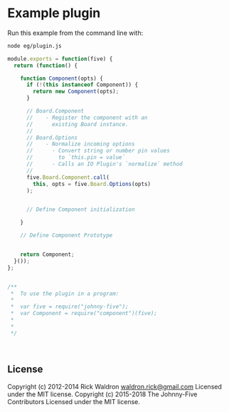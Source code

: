 <!--remove-start-->

# Example plugin

<!--remove-end-->








Run this example from the command line with:
```bash
node eg/plugin.js
```


```javascript
module.exports = function(five) {
  return (function() {

    function Component(opts) {
      if (!(this instanceof Component)) {
        return new Component(opts);
      }

      // Board.Component
      //    - Register the component with an
      //      existing Board instance.
      //
      // Board.Options
      //    - Normalize incoming options
      //      - Convert string or number pin values
      //        to `this.pin = value`
      //      - Calls an IO Plugin's `normalize` method
      //
      five.Board.Component.call(
        this, opts = five.Board.Options(opts)
      );


      // Define Component initialization

    }

    // Define Component Prototype


    return Component;
  }());
};


/**
 *  To use the plugin in a program:
 *
 *  var five = require("johnny-five");
 *  var Component = require("component")(five);
 *
 *
 */

```








&nbsp;

<!--remove-start-->

## License
Copyright (c) 2012-2014 Rick Waldron <waldron.rick@gmail.com>
Licensed under the MIT license.
Copyright (c) 2015-2018 The Johnny-Five Contributors
Licensed under the MIT license.

<!--remove-end-->
